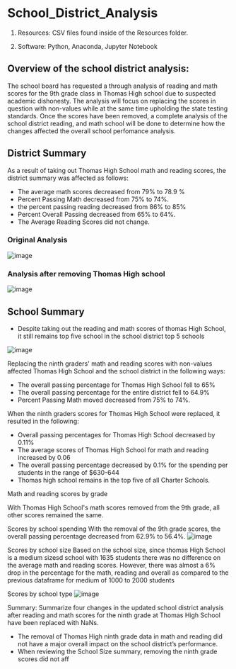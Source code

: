 # School_District_Analysis

  1. Resources: CSV files found inside of the Resources folder.

  2. Software: Python, Anaconda, Jupyter Notebook


## Overview of the school district analysis: 

The school board has requested a through analysis of reading and math scores for the 9th grade class in Thomas High school due to suspected academic dishonesty. The analysis will focus on replacing the scores in question with non-values while at the same time upholding the state testing standards. Once the scores have been removed, a complete analysis of the school district reading, and math school will be done to determine how the changes affected the overall school perfomance analysis. 


## District Summary 

As a result of taking out Thomas High School math and reading scores, the district summary was affected as follows:
- The average math scores decreased from 79% to 78.9 %
- Percent Passing Math decreased from 75% to 74%.
- the percent passing reading decreased from 86% to 85%
- Percent Overall Passing decreased from 65% to 64%.
- The Average Reading Scores did not change.

### Original Analysis
![image](https://user-images.githubusercontent.com/90416094/140558601-bae79957-0eb1-4238-81ac-76bfeada3835.png)



### Analysis after removing Thomas High school
![image](https://user-images.githubusercontent.com/90416094/140558700-481fe943-8d4a-43c9-9f35-2870041be4e1.png)



## School Summary 
- Despite taking out the reading and math scores of thomas High School, it still remains top five school in the school district top 5 schools

![image](https://user-images.githubusercontent.com/90416094/140559424-4df09517-31bf-4627-8dee-8b1e95c68185.png)

Replacing the ninth graders' math and reading scores with non-values affected Thomas High School and the school district in the following ways:

- The overall passing percentage for Thomas High School fell to 65%
- The overall passing percentage for the entire district fell to 64.9%
- Percent Passing Math moved decreased from 75% to 74%.


When the ninth graders scores for Thomas High School were replaced, it resulted in the following:

- Overall passing percentages for Thomas High School decreased by 0.11%
- The average scores of Thomas High School for math and reading increased by 0.06
- The overall passing percentage decreased by 0.1% for the spending per students in the range of $630-644 
- Thomas high school remains in the top five of all Charter Schools. 



Math and reading scores by grade

With Thomas High School's math scores removed from the 9th grade, all other scores remained the same.


Scores by school spending
With the removal of the 9th grade scores, the overall passing percentage decreased from 62.9% to 56.4%.
![image](https://user-images.githubusercontent.com/90416094/140559997-18c1f861-e63d-47f3-93d3-e709957f23b1.png)


Scores by school size
Based on the school size, since thomas High School is a medium sizesd school with 1635 students there was no difference on the average math and reading scores. However, there was almost a  6% drop in the percentage for the math, reading and overall as compared to the previous dataframe for medium of 1000 to 2000 students






Scores by school type
![image](https://user-images.githubusercontent.com/90416094/140560124-fac20b53-3f89-4d0a-9890-95f2a4abe06c.png)


Summary: Summarize four changes in the updated school district analysis after reading and math scores for the ninth grade at Thomas High School have been replaced with NaNs.
- The removal of Thomas High ninth grade data in math and reading did not have a major overall impact on the school district’s performance.
- When reviewing the School Size summary, removing the ninth grade scores did not aff





